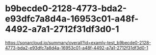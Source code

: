 # b9becde0-2128-4773-bda2-e93dfc7a8d4a-16953c01-a48f-4492-a7a1-2712f31df3d0-1
https://sonarcloud.io/summary/overall?id=examly-test_b9becde0-2128-4773-bda2-e93dfc7a8d4a-16953c01-a48f-4492-a7a1-2712f31df3d0-1
